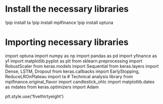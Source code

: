 # Install the necessary libraries
!pip install ta
!pip install mplfinance
!pip install optuna

# Importing necessary libraries
import optuna
import numpy as np
import pandas as pd
import yfinance as yf
import matplotlib.pyplot as plt
from sklearn.preprocessing import RobustScaler
from keras.models import Sequential
from keras.layers import Dense, LSTM, Dropout
from keras.callbacks import EarlyStopping, ReduceLROnPlateau
import ta  # Technical analysis library
from mplfinance.original_flavor import candlestick_ohlc
import matplotlib.dates as mdates
from keras.optimizers import Adam

plt.style.use('fivethirtyeight')
